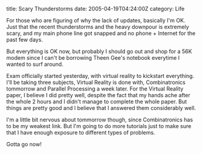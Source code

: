 title: Scary Thunderstorms
date: 2005-04-19T04:24:00Z
category: Life

For those who are figuring of why the lack of updates, basically I'm OK. Just that the recent thunderstorms and the heavy downpour is extremely scary, and my main phone line got snapped and no phone + Internet for the past few days.

But everything is OK now, but probably I should go out and shop for a 56K modem since I can't be borrowing Theen Gee's notebook everytime I wanted to surf around.

Exam officially started yesterday, with virtual reality to kickstart everything. I'll be taking three subjects, Virtual Reality is done with, Combinatronics tommorrow and Parallel Processing a week later. For the Virtual Reality paper, I believe I did pretty well, despite the fact that my hands ache after the whole 2 hours and I didn't manage to complete the whole paper. But things are pretty good and I believe that I answered them considerably well.

I'm a little bit nervous about tommorrow though, since Combinatronics has to be my weakest link. But I'm going to do more tutorials just to make sure that I have enough exposure to different types of problems.

Gotta go now!
